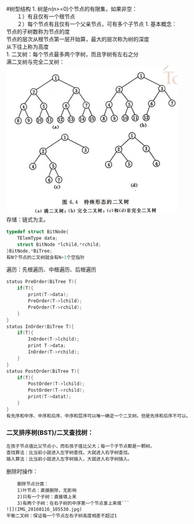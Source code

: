 #树型结构
1. 
树是n(n>=0)个节点的有限集，如果非空：<br>
　　１）有且仅有一个根节点<br>
　　２）每个节点有且仅有一个父亲节点，可有多个子节点
1. 
基本概念：<br>
节点的子树数称为节点的度<br>
节点的层次从根节点第一层开始算，最大的层次称为树的深度<br>
从下往上称为高度<br>
1. 
二叉树：每个节点最多两个字树，而且字树有左右之分<br>
满二叉树与完全二叉树：<br>
![3](1.png)
<br>存储：链式为主。
```C
typedef struct BitNode{
    TElemType data;
    struct BitNode *lchild,*rchild;
}BitNode,*BiTree;
有N个节点的二叉树就会有N+1个空指针
```
遍历：先根遍历、中根遍历、后根遍历
```C
status PreOrder(BiTree T){
    if(T){
        print(T->data);
        PreOrder(T->lchild);
        PreOrder(T->rchild);
    }
}
status InOrder(BiTree T){
    if(T){
        InOrder(T->lchild);
        print T->data;
        InOrder(T->rchild);
    }
}
status PostOrder(BiTree T){
    if(T){
        PostOrder(T->lchild);
        PostOrder(T->rchild);
        print(T->datat);
    }
}
有先序和中序、中序和后序、中序和层序可以唯一确定一个二叉树。但是先序和后序不可以。
```

### 二叉排序树(BST)/二叉查找树：
```C
左孩子节点值比父节点小，而右孩子值比父大；每一个子节点都是一颗树。
查找算法：比当前小就进入左字树查找，大就进入右字树查找。
插入算法：比当前小就进入左字树插入，大就进入右字树插入。
```
删除时操作：
```
    删除节点分类：
    1)叶节点：直接删除，无影响
    2)只有一个子树：直接填上来
    3)有两个子树：在右子树的中序第一个节点拿上来填```
![](IMG_20160116_105530.jpg)
平衡二叉树：保证每一个节点左右子树高度相差不超过1
